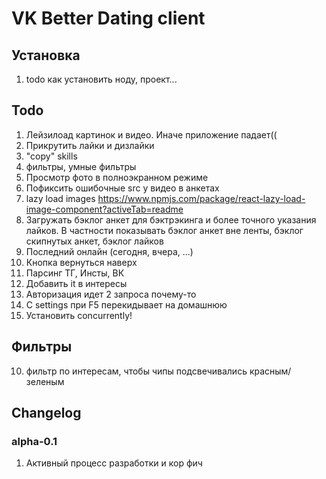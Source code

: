 # VK Better Dating client

## Установка
1. todo как установить ноду, проект...

## Todo
1. Лейзилоад картинок и видео. Иначе приложение падает((
2. Прикрутить лайки и дизлайки
3. "copy" skills
4. фильтры, умные фильтры
5. Просмотр фото в полноэкранном режиме
6. Пофиксить ошибочные src у видео в анкетах
7. lazy load images https://www.npmjs.com/package/react-lazy-load-image-component?activeTab=readme
8. Загружать бэклог анкет для бэктрэкинга и более точного указания лайков. В частности показывать бэклог анкет вне ленты, бэклог скипнутых анкет, бэклог лайков
9. Последний онлайн (сегодня, вчера, ...)
10. Кнопка вернуться наверх
11. Парсинг ТГ, Инсты, ВК
12. Добавить it в интересы
13. Авторизация идет 2 запроса почему-то
14. С settings при F5 перекидывает на домашнюю
15. Установить concurrently!

## Фильтры
10. фильтр по интересам, чтобы чипы подсвечивались красным/зеленым

## Changelog

### alpha-0.1
1. Активный процесс разработки и кор фич